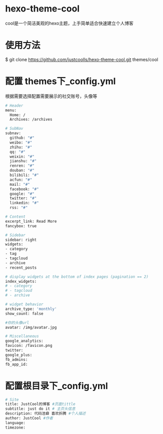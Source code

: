 # hexo-theme-cool
cool是一个简洁美观的hexo主题，上手简单适合快速建立个人博客

# 使用方法
$ git clone https://github.com/justcoolls/hexo-theme-cool.git  themes/cool

# 配置 themes下_config.yml
根据需要选择配置需要展示的社交账号，头像等
```bash
# Header
menu:
  Home: /
  Archives: /archives

# SubNav
subnav:
  github: "#"
  weibo: "#"
  zhihu: "#"
  qq: "#"
  weixin: "#"
  jianshu: "#"
  renren: "#"
  douban: "#"
  bilibili: "#"
  acfun: "#"
  mail: "#"
  facebook: "#"
  google: "#"
  twitter: "#"
  linkedin: "#"
  rss: "#"

# Content
excerpt_link: Read More
fancybox: true

# Sidebar
sidebar: right
widgets:
- category
- tag
- tagcloud
- archive
- recent_posts

# display widgets at the bottom of index pages (pagination == 2)
index_widgets:
# - category
# - tagcloud
# - archive

# widget behavior
archive_type: 'monthly'
show_count: false

#你的头像url
avatar: /img/avatar.jpg

# Miscellaneous
google_analytics:
favicon: /favicon.png
twitter:
google_plus:
fb_admins:
fb_app_id:
```
# 配置根目录下_config.yml
```bash
# Site
title: JustCool的博客 #页面tittle
subtitle: just do it # 主页头信息
description: 代码洁癖 喜欢折腾 #个人描述
author: JustCool #作者
language:
timezone:
```
